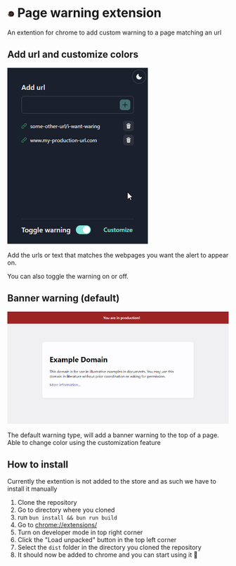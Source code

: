 # ![icon](./public/icons/16.png) Page warning extension

An extention for chrome to add custom warning to a page matching an url

## Add url and customize colors

![example](./examples/popup_example.png)

Add the urls or text that matches the webpages you want the alert to appear on.

You can also toggle the warning on or off.

## Banner warning (default)

![banner warning example](./examples/banner_warning_example.png)

The default warning type, will add a banner warning to the top of a page. Able to change color using the customization feature

## How to install

Currently the extention is not added to the store and as such we have to install it manually

1. Clone the repository
1. Go to directory where you cloned
1. run `bun install && bun run build`
1. Go to [chrome://extensions/](chrome://extensions/)
1. Turn on developer mode in top right corner
1. Click the "Load unpacked" button in the top left corner
1. Select the `dist` folder in the directory you cloned the repository
1. It should now be added to chrome and you can start using it 🙌
